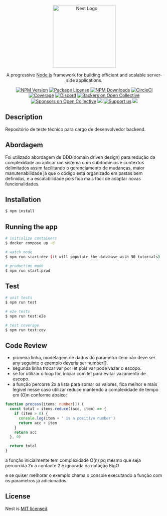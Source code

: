 <p align="center">
  <a href="http://nestjs.com/" target="blank"><img src="https://nestjs.com/img/logo-small.svg" width="200" alt="Nest Logo" /></a>
</p>

<p align="center">A progressive <a href="http://nodejs.org" target="_blank">Node.js</a> framework for building efficient and scalable server-side applications.</p>
    <p align="center">
<a href="https://www.npmjs.com/~nestjscore" target="_blank"><img src="https://img.shields.io/npm/v/@nestjs/core.svg" alt="NPM Version" /></a>
<a href="https://www.npmjs.com/~nestjscore" target="_blank"><img src="https://img.shields.io/npm/l/@nestjs/core.svg" alt="Package License" /></a>
<a href="https://www.npmjs.com/~nestjscore" target="_blank"><img src="https://img.shields.io/npm/dm/@nestjs/common.svg" alt="NPM Downloads" /></a>
<a href="https://circleci.com/gh/nestjs/nest" target="_blank"><img src="https://img.shields.io/circleci/build/github/nestjs/nest/master" alt="CircleCI" /></a>
<a href="https://coveralls.io/github/nestjs/nest?branch=master" target="_blank"><img src="https://coveralls.io/repos/github/nestjs/nest/badge.svg?branch=master#9" alt="Coverage" /></a>
<a href="https://discord.gg/G7Qnnhy" target="_blank"><img src="https://img.shields.io/badge/discord-online-brightgreen.svg" alt="Discord"/></a>
<a href="https://opencollective.com/nest#backer" target="_blank"><img src="https://opencollective.com/nest/backers/badge.svg" alt="Backers on Open Collective" /></a>
<a href="https://opencollective.com/nest#sponsor" target="_blank"><img src="https://opencollective.com/nest/sponsors/badge.svg" alt="Sponsors on Open Collective" /></a>
  <a href="https://paypal.me/kamilmysliwiec" target="_blank"><img src="https://img.shields.io/badge/Donate-PayPal-ff3f59.svg"/></a>
    <a href="https://opencollective.com/nest#sponsor"  target="_blank"><img src="https://img.shields.io/badge/Support%20us-Open%20Collective-41B883.svg" alt="Support us"></a>
  <a href="https://twitter.com/nestframework" target="_blank"><img src="https://img.shields.io/twitter/follow/nestframework.svg?style=social&label=Follow"></a>
</p>
  <!--[![Backers on Open Collective](https://opencollective.com/nest/backers/badge.svg)](https://opencollective.com/nest#backer)
  [![Sponsors on Open Collective](https://opencollective.com/nest/sponsors/badge.svg)](https://opencollective.com/nest#sponsor)-->

## Description

Repositório de teste técnico para cargo de desenvolvedor backend.

## Abordagem

Foi utilizado abordagem de DDD(domain driven design) para redução da complexidade ao aplicar um sistema com subdomínios e contextos delimitados assim facilitando o gerenciamento de mudanças, maior manutenabilidade já que o código está organizado em pastas bem definidas, e a escalabilidade pois fica mais fácil de adaptar novas funcionalidades.

## Installation

```bash
$ npm install
```

## Running the app

```bash
# initialize containers
$ docker compose up -d

# watch mode
$ npm run start:dev (it will populate the database with 30 tutorials)

# production mode
$ npm run start:prod
```

## Test

```bash
# unit tests
$ npm run test

# e2e tests
$ npm run test:e2e

# test coverage
$ npm run test:cov
```

## Code Review

- primeira linha, modelagem de dados do parametro item não deve ser any seguinto o exemplo deveria ser number[].
- segunda linha trocar var por let pois var pode vazar o escopo.
- se for utilizar o loop for, iniciar com let para evitar vazamento de escopo.
- a função percorre 2x a lista para somar os valores, fica melhor e mais legível nesse caso utilizar reduce mantendo a complexidade de tempo em (O)n conforme abaixo:

```typescript
function process(items: number[]) {
  const total = items.reduce((acc, item) => {
    if (item > 0) {
      console.log(item + ' is a positive number')
      return acc + item
    }
    return acc
  }, 0)

  return total
}
```

a função inicialmente tem complexidade O(n) pq mesmo que seja percorrida 2x a contante 2 é ignorada na notação BigO.

e se quiser melhorar o exemplo chama o console executando a função com os parametros já adicionados.

## License

Nest is [MIT licensed](LICENSE).

[circleci-image]: https://img.shields.io/circleci/build/github/nestjs/nest/master?token=abc123def456
[circleci-url]: https://circleci.com/gh/nestjs/nest
